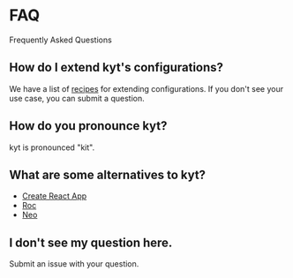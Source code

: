 # FAQ

Frequently Asked Questions

## How do I extend kyt's configurations?
We have a list of [recipes](/docs/Recipes.md) for extending configurations. If you don't see your use case, you can submit a question.

## How do you pronounce kyt?
kyt is pronounced "kit".

## What are some alternatives to kyt?

* [Create React App](https://github.com/facebookincubator/create-react-app)
* [Roc](http://getroc.org/)
* [Neo](https://github.com/mozilla/neo)

## I don't see my question here.
Submit an issue with your question.
